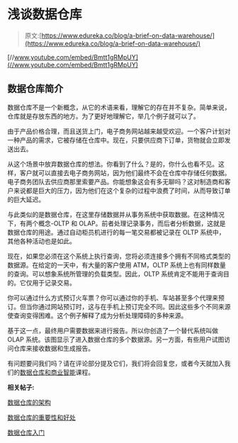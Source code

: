 # 浅谈数据仓库

> 原文:[https://www.edureka.co/blog/a-brief-on-data-warehouse/](https://www.edureka.co/blog/a-brief-on-data-warehouse/)

[//www.youtube.com/embed/Bmtt1gRMpUY](//www.youtube.com/embed/Bmtt1gRMpUY)﻿

## **数据仓库简介**

数据仓库不是一个新概念，从它的术语来看，理解它的存在并不复杂。简单来说，仓库就是存放东西的地方。为了更好地理解它，举几个例子就可以了。

由于产品价格合理，而且送货上门，电子商务网站越来越受欢迎。一个客户计划对一种产品的需求，它被存储在仓库中。现在，只要供应商下订单，货物就会立即发送出去。

从这个场景中放弃数据仓库的想法。你看到了什么？是的，你什么也看不见。这样，客户就可以直接去电子商务网站，因为他们最终不会在仓库中存储任何数据。电子商务团队去供应商那里索要产品。你能想象这会有多无聊吗？这对制造商和客户来说都是巨大的压力，因为他们在这个复杂的过程中浪费了时间，从而导致订单的巨大延迟。

与此类似的是数据仓库，在这里存储数据并从事务系统中获取数据。在这种情况下，有两个概念-OLTP 和 OLAP。前者处理记录事务，而后者分析数据，这就是数据仓库的用途。通过自动柜员机进行的每一笔交易都被记录在 OLTP 系统中，其他各种活动也是如此。

现在，如果您必须在这个系统上执行查询，您将必须连接多个拥有不同格式类型的数据源。在给定的一天中，有大量的客户使用 ATM，OLTP 系统上也有同样数量的查询。可以想象系统所管理的负载类型。因此，OLTP 系统肯定不能用于查询目的。它仅用于记录交易。

你可以通过什么方式预订火车票？你可以通过你的手机、车站甚至多个代理来预订。但当你通过网站预订时，这与在手机上预订完全不同。因此这些多个不同来源使查询变得困难。这个例子解释了成为分析处理障碍的多种来源。

基于这一点，最终用户需要数据来进行报告。所以你创造了一个替代系统叫做 OLAP 系统。该图显示了进入数据仓库的多个数据源。另一方面，有些用户试图访问仓库来接收数据和生成报告。

有问题要问我们吗？请在评论部分提及它们，我们将会回复您，或者今天就加入我们的[数据仓库和商业智能](https://www.edureka.co/data-warehousing-and-bi)课程。

**相关帖子:**

[数据仓库的架构](https://www.edureka.co/blog/architecture-of-a-data-warehouse/)

[数据仓库的重要性和好处](https://www.edureka.co/blog/importance-and-benefits-of-data-warehousing/)

[数据仓库入门](https://www.edureka.co/datawarehousing-self-paced)
